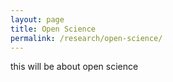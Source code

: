 ```yaml
---
layout: page
title: Open Science
permalink: /research/open-science/
---
```


this will be about open science
